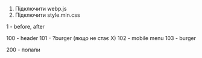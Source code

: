 <!-- ДЛЯ РОБОТИ ОРТИМВІЗАЦІЙНОЇ ЗБІРКИ -->

1. Підключити webp.js
2. Підключити style.min.css

<!-- Z-INDEX -->

1 - before, after

100 - header
101 - ?burger (якщо не стає X)
102 - mobile menu
103 - burger

200 - попапи

